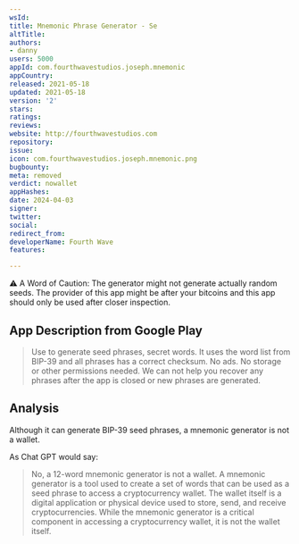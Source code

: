 ```yaml
---
wsId: 
title: Mnemonic Phrase Generator - Se
altTitle: 
authors:
- danny
users: 5000
appId: com.fourthwavestudios.joseph.mnemonic
appCountry: 
released: 2021-05-18
updated: 2021-05-18
version: '2'
stars: 
ratings: 
reviews: 
website: http://fourthwavestudios.com
repository: 
issue: 
icon: com.fourthwavestudios.joseph.mnemonic.png
bugbounty: 
meta: removed
verdict: nowallet
appHashes: 
date: 2024-04-03
signer: 
twitter: 
social: 
redirect_from: 
developerName: Fourth Wave
features: 

---
```


<div class="alertBox">
<div>
<p>⚠️ A Word of Caution: The generator might not generate actually random seeds. The provider of this app might be after your bitcoins and this app should only be used after closer inspection.</p>
</div>
</div>

## App Description from Google Play 

> Use to generate seed phrases, secret words. It uses the word list from BIP-39 and all phrases has a correct checksum. No ads. No storage or other permissions needed. We can not help you recover any phrases after the app is closed or new phrases are generated.

## Analysis 

Although it can generate BIP-39 seed phrases, a mnemonic generator is not a wallet. 

As Chat GPT would say: 

> No, a 12-word mnemonic generator is not a wallet. A mnemonic generator is a tool used to create a set of words that can be used as a seed phrase to access a cryptocurrency wallet. The wallet itself is a digital application or physical device used to store, send, and receive cryptocurrencies. While the mnemonic generator is a critical component in accessing a cryptocurrency wallet, it is not the wallet itself.
